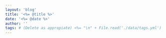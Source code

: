 ```yaml
---
layout: 'blog'
title: '<%= @title %>'
date: '<%= @date %>'
author: ''
tags: # (Delete as appropiate) <%= "\n" + File.read('./data/tags.yml') %>
---
```

